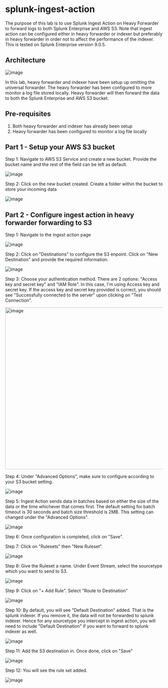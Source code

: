 # splunk-ingest-action
The purpose of this lab is to use Splunk Ingest Action on Heavy Forwarder to forward logs to both Splunk Enterprise and AWS S3. Note that ingest action can be configured either in heavy forwarder or indexer but preferably in heavy forwarder in order not to affect the performance of the indexer. This is tested on Splunk Enterprise version 9.0.5.

## Architecture

![image](https://github.com/cloe-tang/splunk-ingest-action/assets/58005106/5b9ac2cb-41b5-408b-b56b-75a17d138cde)

In this lab, heavy forwarder and indexer have been setup up omitting the universal forwarder. The heavy forwarder has been configured to more monitor a log file stored locally. Heavy forwarder will then forward the data to both the Splunk Enterprise and AWS S3 bucket.

## Pre-requisites
1. Both heavy forwarder and indexer has already been setup
2. Heavy forwarder has been configured to monitor a log file locally

## Part 1 - Setup your AWS S3 bucket
Step 1: Navigate to AWS S3 Service and create a new bucket. Provide the bucket name and the rest of the field can be left as default.

![image](https://github.com/cloe-tang/splunk-ingest-action/assets/58005106/0fd72bc9-4c5f-4128-b03f-217bfecc95c7)

Step 2: Click on the new bucket created. Create a folder within the bucket to store your incoming data

![image](https://github.com/cloe-tang/splunk-ingest-action/assets/58005106/95771a85-cb9e-4acc-a6ed-08fd024e174c)

## Part 2 - Configure ingest action in heavy forwarder forwarding to S3

Step 1: Navigate to the ingest action page

![image](https://github.com/cloe-tang/splunk-ingest-action/assets/58005106/e140a227-f999-40f6-88bb-9371fe5ee385)

Step 2: Click on "Destinations" to configure the S3 enpoint. Click on "New Destination" and provide the required information.

![image](https://github.com/cloe-tang/splunk-ingest-action/assets/58005106/bcfb9915-0388-467e-aefd-82ba0135a694)

Step 3: Choose your authentication method. There are 2 options: "Access key and secret key" and "IAM Role". In this case, I'm using Access key and secret key. If the access key and secret key provided is correct, you should see "Successfully connected to the server" upon clicking on "Test Connection".

<img width="516" alt="image" src="https://github.com/cloe-tang/splunk-ingest-action/assets/58005106/e655301d-2622-4402-9bb7-6a01ec7ff153">

Step 4: Under "Advanced Options", make sure to configure according to your S3 bucket setting. 

![image](https://github.com/cloe-tang/splunk-ingest-action/assets/58005106/6ff2946a-7915-44d0-b912-d7aca77f95ef)

Step 5: Ingest Action sends data in batches based on either the size of the data or the time whichever that comes first. The default setting for batch timeout is 30 seconds and batch size threshold is 2MB. This setting can changed under the "Advanced Options".

![image](https://github.com/cloe-tang/splunk-ingest-action/assets/58005106/b40bf137-9108-4acd-85a7-e9b66e6deced)

Step 6: Once configuration is completed, click on "Save". 

Step 7: Click on "Rulesets" then "New Ruleset".

![image](https://github.com/cloe-tang/splunk-ingest-action/assets/58005106/cf855140-e093-4eca-8484-1f2b54ff79bb)

Step 8: Give the Ruleset a name. Under Event Stream, select the sourcetype which you want to send to S3.

![image](https://github.com/cloe-tang/splunk-ingest-action/assets/58005106/3421d452-0702-4b4b-be5c-fa51a9311ba0)

Step 9: Click on "+ Add Rule". Select "Route to Destination"

![image](https://github.com/cloe-tang/splunk-ingest-action/assets/58005106/c839ebb4-4375-4f11-8b64-aa963e12b895)

Step 10: By default, you will see "Default Destination" added. That is the splunk indexer. If you remove it, the data will not be forwarded to splunk indexer. Hence for any sourcetype you intercept in ingest action, you will need to include "Default Destination" if you want to forward to splunk indexer as well. 

![image](https://github.com/cloe-tang/splunk-ingest-action/assets/58005106/00180a56-714c-41b0-9a39-dd8e10cd9cdb)

Step 11: Add the S3 destination in. Once done, click on "Save"

![image](https://github.com/cloe-tang/splunk-ingest-action/assets/58005106/35f97da3-bab9-4f58-af00-ed923574f83a)

Step 12: You will see the rule set added. 

![image](https://github.com/cloe-tang/splunk-ingest-action/assets/58005106/700da7c0-ad4f-4bed-b065-4ac9c8a8efb7)


